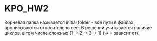 # KPO_HW2
Корневая папка называется initial folder - все пути в файлах прописываются относительно нее.
В решении учитывается наличие циклов, в том числе сложных (1 -> 2 -> 3 -> 1) (-> = зависит от).
